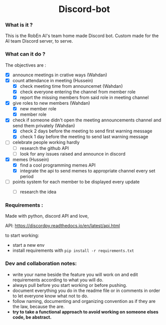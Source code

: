 <h1 align="center"> Discord-bot </h1>

### What is it ?
This is the RobEn AI's team home made Discord bot. Custom made for the AI team Discord server, to serve.

### What can it do ?
The objectives are :
 - [X] announce meetings in crative ways (Wahdan)
 - [X] count attendance in meeting (Hussein)
     - [X] check meeting time from announcemet (Wahdan)
     - [X] check everyone entering the channel from member role
     - [X] report the missing members from said role in meeting channel
 - [X] give roles to new members (Wahdan)
     - [X] new member role
     - [X] member role
 - [X] check if someone didn't open the meeting announcements channel and send them privately (Wahdan)
     - [X] check 2 days before the meeting to send first warning message
     - [X] check 1 day before the meeting to send last warning message 
 - [ ] celebrate people working hardly
     - [ ] research the github API
     - [ ] look for any issues raised and announce in discord
 - [X] memes (Hussein)
     - [X] find a cool programming memes API 
     - [X] integrate the api to send memes to appropriate channel every set period
 - [ ] points system for each member to be displayed every update
     - [ ] research the idea


### Requirements :
Made with python, discord API and love,

API: https://discordpy.readthedocs.io/en/latest/api.html

to start working:
 - start a new env
 - install requirements with
`pip install -r requirements.txt`


### Dev and collaboration notes:
 - write your name beside the feature you will work on and edit requirements according to what you will do.
 - always pull before you start working or before pushing.
 - document everything you do in the readme file or in comments in order to let everyone know what not to do.
 - follow naming, documenting and organizing convention as if they are the law, because the are.
 - **try to take a functional approach to avoid working on someone elses code, be abstract.**

